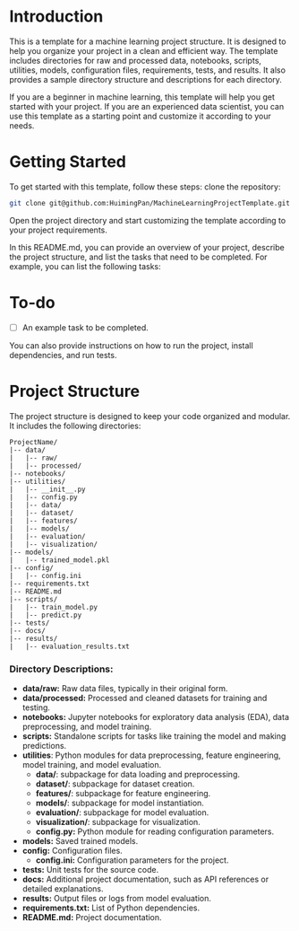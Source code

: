 # Introduction
This is a template for a machine learning project structure. 
It is designed to help you organize your project in a clean and efficient way. 
The template includes directories for raw and processed data, notebooks, scripts, utilities, models, configuration files, requirements, tests, and results. 
It also provides a sample directory structure and descriptions for each directory.

If you are a beginner in machine learning, this template will help you get started with your project.
If you are an experienced data scientist, you can use this template as a starting point and customize it according to your needs.

# Getting Started
To get started with this template, follow these steps:
clone the repository:
```bash
git clone git@github.com:HuimingPan/MachineLearningProjectTemplate.git
```

Open the project directory and start customizing the template according to your project requirements.

In this README.md, you can provide an overview of your project, describe the project structure, and list the tasks that need to be completed.
For example, you can list the following tasks:
# To-do
- [ ] An example task to be completed.

You can also provide instructions on how to run the project, install dependencies, and run tests. 

# Project Structure
The project structure is designed to keep your code organized and modular.
It includes the following directories:
```plaintext
ProjectName/
|-- data/
|   |-- raw/
|   |-- processed/
|-- notebooks/
|-- utilities/
|   |-- __init__.py
|   |-- config.py
|   |-- data/
|   |-- dataset/
|   |-- features/
|   |-- models/
|   |-- evaluation/
|   |-- visualization/
|-- models/
|   |-- trained_model.pkl
|-- config/
|   |-- config.ini
|-- requirements.txt
|-- README.md
|-- scripts/
|   |-- train_model.py
|   |-- predict.py
|-- tests/
|-- docs/
|-- results/
|   |-- evaluation_results.txt
```

### Directory Descriptions:

- **data/raw:** Raw data files, typically in their original form.
- **data/processed:** Processed and cleaned datasets for training and testing.
- **notebooks:** Jupyter notebooks for exploratory data analysis (EDA), data preprocessing, and model training.
- **scripts:** Standalone scripts for tasks like training the model and making predictions.
- **utilities**: Python modules for data preprocessing, feature engineering, model training, and model evaluation.
  - **data/**: subpackage for data loading and preprocessing.
  - **dataset/**: subpackage for dataset creation.
  - **features/**: subpackage for feature engineering.
  - **models/**: subpackage for model instantiation.
  - **evaluation/**: subpackage for model evaluation.
  - **visualization/**: subpackage for visualization.
  - **config.py:** Python module for reading configuration parameters.
- **models:** Saved trained models.
- **config:** Configuration files.
  - **config.ini:** Configuration parameters for the project.
- **tests:** Unit tests for the source code.
- **docs:** Additional project documentation, such as API references or detailed explanations.
- **results:** Output files or logs from model evaluation.
- **requirements.txt:** List of Python dependencies.
- **README.md:** Project documentation.
